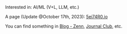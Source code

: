 
Interested in: AI/ML (V+L, LLM, etc.)

A page (Update @October 17th, 2023): [5ei74R0.io](https://5ei74r0.github.io/5ei74R0.io/)

<!-- ### Pages, Links -->
You can find something in [Blog - Zenn](https://zenn.dev/5ei74r0), [Journal Club](https://speakerdeck.com/keio_smilab), etc.
<br /><br />

<!--
![Top Langs](https://github-readme-stats.vercel.app/api/top-langs/?username=5ei74R0&langs_count=8&layout=compact&theme=prussian&hide=jupyter%20notebook,css,html)
<br />
Ignores notebook, css, and html
<br /><br />
-->
<!--
**5ei74R0/5ei74R0** is a ✨ _special_ ✨ repository because its `README.md` (this file) appears on your GitHub profile.

Here are some ideas to get you started:

- 🔭 I’m currently working on ...
- 🌱 I’m currently learning ...
- 👯 I’m looking to collaborate on ...
- 🤔 I’m looking for help with ...
- 💬 Ask me about ...
- 📫 How to reach me: ...
- 😄 Pronouns: ...
- ⚡ Fun fact: ...
-->

